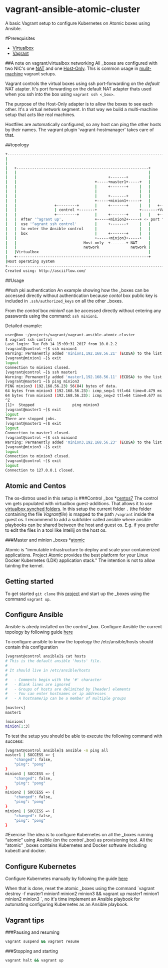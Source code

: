 # vagrant-ansible-atomic-cluster
A basic Vagrant setup to configure Kubernetes on Atomic boxes using Ansible.

#Prerequisites
* [Virtualbox](https://www.virtualbox.org/wiki/Downloads)
* [Vagrant](https://www.vagrantup.com/docs/installation/)

##A note on vagrant/virtualbox networking
All _boxes are configured with two NIC's one [NAT](https://www.virtualbox.org/manual/ch06.html#network_nat) and one [Host-Only](https://www.virtualbox.org/manual/ch06.html#network_hostonly).
This is common usage in [mulit-machine](https://www.vagrantup.com/docs/multi-machine/) vagrant setups.

Vagrant controls the virtual boxes using ssh port-forwarding on the _default_ NAT atapter. It's port forwarding on
the default NAT adapter thats used when you ssh into the box using `vagrant ssh <_box>`.
        
The purpose of the Host-Only adapter is to allow the boxes to see each other. It's a virtual network segment.
In that way we build a multi-machine setup that acts like real machines.

Hostfiles are automatically configured, so any host can ping the other hosts by their names. The vagrant plugin
'vagrant-hostmanager' takes care of that. 

##topology

```bash
+-------------------------------------------------------------------------------+
|                                                                               |
|                                                                               |
|   +-----------------------------------------------------------+               |
|   |                                                           |               |
|   |                                         +-------+         |               |
|   |                                   +-----+master1+-----+   |               |
|   |                                   |     +-------+     |   |               |
|   |                                   |                   |   |               |
|   |                                   |     +-------+     |   |               |
|   |                                   +-----+minion1+-----+   |               |
|   |                 +---------+       |     +-------+     |   |   +-------+   |
|   |                 | control +-------+                   +-------+Vagrant|   |
|   |                 +---------+       |     +-------+     |   |   +-------+   |
|   |  After '^agrant up',              +-----+minion2+-----+ <- port forwarding|
|   |  use '^agrant ssh control'        |     +-------+     |   |               |
|   |  to enter the Ansible control     |                   |   |               |
|   |  box                              |     +-------+     |   |               |
|   |                                   +-----+minion3+-----+   |               |
|   |                              Host-only  +-------+ NAT     |               |
|   |                              network              network |               |
|   |Virtualbox                                                 |               |
|   +-----------------------------------------------------------+               |
|Host operating system                                                          |
+-------------------------------------------------------------------------------+
Created using: http://asciiflow.com/
```

##Usage

##ssh pki authentication 
An example showing how the _boxes can be accessed directly without authentication because _contol_ box public key is
included in `.ssh/authorized_keys` on all the other _boxes.

From the _control_ box _minion1_ can be accessed directly without entering any passwords using the command: `ssh minion1`.

Detailed example:
```bash
user@box ~/projects/vagrant/vagrant-ansible-atomic-cluster
$ vagrant ssh control
Last login: Tue Feb 14 15:09:31 2017 from 10.0.2.2
[vagrant@control ~]$ ssh minion1
Warning: Permanently added 'minion1,192.168.56.21' (ECDSA) to the list of known hosts.
[vagrant@minion1 ~]$ exit
logout
Connection to minion1 closed.
[vagrant@control ~]$ ssh master1
Warning: Permanently added 'master1,192.168.56.11' (ECDSA) to the list of known hosts.
[vagrant@master1 ~]$ ping minion3
PING minion3 (192.168.56.23) 56(84) bytes of data.
64 bytes from minion3 (192.168.56.23): icmp_seq=1 ttl=64 time=0.479 ms
64 bytes from minion3 (192.168.56.23): icmp_seq=2 ttl=64 time=0.677 ms
^Z
[1]+  Stopped                 ping minion3
[vagrant@master1 ~]$ exit
logout
There are stopped jobs.
[vagrant@master1 ~]$ exit
logout
Connection to master1 closed.
[vagrant@control ~]$ ssh minion3
Warning: Permanently added 'minion3,192.168.56.23' (ECDSA) to the list of known hosts.
[vagrant@minion3 ~]$ exit
logout
Connection to minion3 closed.
[vagrant@control ~]$ exit
logout
Connection to 127.0.0.1 closed.
```

##  Atomic and Centos
The os-distros used in this setup is
###Control _box
*[centos7](https://www.centos.org/download/)
The control vm gets populated with virtualbox guest-additions. That allows it to use
[virtualbox synched folders](https://www.vagrantup.com/docs/synced-folders/virtualbox.html). In this setup
the current folder `.` (the folder containing the file _Vagrantfile_) is mapped to the path `/vagrant` inside the guest
os. I recommend to add a subfolder called ansible where ansible playbooks can be shared between the host and guest os.
E.g. if you prefer to edit the files in a tool like Intellij on the host os.


###Master and minion _boxes
*[atomic](http://www.projectatomic.io/)

Atomic is "immutable infrastructure to deploy and scale your containerized applications. Project Atomic provides the
best platform for your Linux Docker Kubernetes (LDK) application stack."
The intention is not to allow tainting the kernel.

## Getting started
To get started `git clone` this [project](https://github.com/htesgaard/vagrant-ansible-atomic-cluster.git) and start up the _boxes using the command `vagrant up`.


## Configure Ansible
Ansible is alredy installed on the _control_ _box. Configure Ansible the current topology 
by following guide [here](http://docs.ansible.com/ansible/intro_inventory.html)

To configure ansible to know the topology the /etc/ansible/hosts should contain this configuration
```bash
[vagrant@control ansible]$ cat hosts
# This is the default ansible 'hosts' file.
#
# It should live in /etc/ansible/hosts
#
#   - Comments begin with the '#' character
#   - Blank lines are ignored
#   - Groups of hosts are delimited by [header] elements
#   - You can enter hostnames or ip addresses
#   - A hostname/ip can be a member of multiple groups
                                                      
[masters]
master1

[minions]
minion[1:3]
```

To test the setup you should be able to execute the following command with success:
```bash
[vagrant@control ansible]$ ansible -m ping all
master1 | SUCCESS => {
    "changed": false,
    "ping": "pong"
}
minion3 | SUCCESS => {
    "changed": false,
    "ping": "pong"
}
minion2 | SUCCESS => {
    "changed": false,
    "ping": "pong"
}
minion1 | SUCCESS => {
    "changed": false,
    "ping": "pong"
}
```

#Exercise
The idea is to configure Kubernetes on all the _boxes running “atomic” using Ansible (on the _control_ _box) as provisioning tool. All the “atomic” _boxes contains Kubernetes and Docker software including kubectl and docker.

## Configure Kubernetes
Configure Kubernetes manually by following the guide [here](http://www.projectatomic.io/blog/2016/09/running-kubernetes-in-containers-on-atomic/)

When that is done, reset the atomic _boxes using the command ´vagrant destroy -f master1 minion1 minion2 minion3 && vagrant up master1 minion1 minion2 minion3 ´, no it's time implement an Ansible playbook for automating configuring Kubernetes as an Ansible playbook.
  
## Vagrant tips

###Pausing and resuming
 ```bash
vagrant suspend && vagrant resume
 ``` 
 ###Stopping and starting
 ```bash
vagrant halt && vagrant up 
  ```
